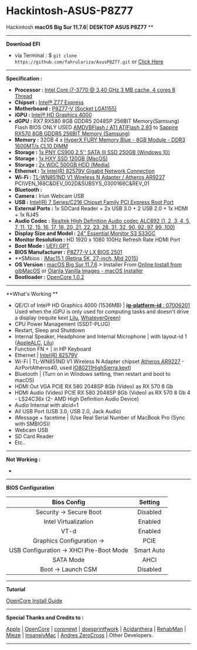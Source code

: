 # **Hackintosh-ASUS-P8Z77**

Hackintosh **macOS Big Sur 11.7.6**| **DESKTOP ASUS P8Z77** **

---

**Download EFI**

- via Terminal : \$ `git clone https://github.com/fahrulariza/AsusP8Z77.git` or [Click Here](https://github.com/fahrulariza/AsusP8Z77/archive/refs/heads/master.zip)

---

**Specification  :**

- **Processor :** [Intel Core i7-3770 @ 3.40 GHz 3 MB cache, 4 cores 8 Thread](https://www.intel.co.id/content/www/id/id/products/sku/65719/intel-core-i73770-processor-8m-cache-up-to-3-90-ghz/specifications.html#specs-1-0-1)
- **Chipset :** [Intel® Z77 Express](https://www.intel.co.id/content/www/id/id/products/sku/64024/intel-z77-express-chipset/specifications.html)  
- **Motherboard  :** [P8Z77-V (Socket LGA1155)](https://www.asus.com/id/supportonly/p8z77-v%20lx/helpdesk_cpu/) 
- **iGPU :** [Intel® HD Graphics 4000](https://www.intel.co.id/content/www/id/id/products/sku/65719/intel-core-i73770-processor-8m-cache-up-to-3-90-ghz/specifications.html#specs-1-0-4)
- **dGPU :** RX7 RX580 8GB GDDR5 2048SP 256BIT Memory(Samsung) Flash BIOS ONLY USED [AMDVBFlash / ATI ATIFlash 2.93](dl.techpowerup.com/files/BS76uZSaTG3HUIEcHZhlhQ/1730099401/atiflash_293.zip) to [Sappire RX570 8GB GDDR5 256BIT Memory (Samsung)](https://www.techpowerup.com/vgabios/225970/sapphire-rx570-8192-191031-1)
- **Memory :** 32GB 4 x [HyperX FURY Memory Blue - 8GB Module - DDR3 1600MT/s CL10 DIMM](https://www.kingston.com/id/memory/search/discontinuedmodels?partid=HX316C10F/8)
- **Storage :** [1x PNY CS900 2.5'' SATA III SSD 250GB (Windows 10)](https://www.pny.com/ssd-cs900?sku=SSD7CS900-240-RB)
- **Storage :** [1x HXY SSD 120GB (MacOS)](https://linux-hardware.org/?id=ide:hxy-ssd-120g)
- **Storage :** [2x WDC 500GB HDD (Media)](https://smarthdd.com/database/WDC-WD5000AZLX-60K2TA0/01.01A01/)
- **Ethernet :** [1x Intel(R) 82579V Gigabit Network Connection](https://www.intel.com/content/www/us/en/products/sku/52963/intel-82579v-gigabit-ethernet-phy/specifications.html)
- **Wi-Fi :** [TL-WN851ND V1 Wireless N Adapter / Atheros AR9227](https://www.tp-link.com/id/support/download/tl-wn851nd/) PCI\VEN_168C&DEV_002D&SUBSYS_0300168C&REV_01
- **Bluetooth :** 
- **Camera :** Iriun Webcam USB
- **USB :** [Intel(R) 7 Series/C216 Chipset Family PCI Express Root Port](https://www.intel.com/content/www/us/en/products/sku/66416/intel-c216-chipset/specifications.html)
- **External Ports :** 1x SDCard Reader + 2x USB 3.0 + 2 USB 2.0 + 1x HDMI + 1x RJ45
- **Audio Codec :** [Realtek High Definition Audio codec ALC892 (1, 2, 3, 4, 5, 7, 11, 12, 15, 16, 17, 18, 20, 21, 22, 23, 28, 31, 32, 90, 92, 97, 99, 100)](https://www.realtek.com/Product/Index?id=699&cate_id=195)
- **Display Size and Model :** [24" Essential Monitor S3 S33GC](https://www.samsung.com/id/monitors/flat/essential-monitor-s3-24-inch-fhd-ips-100hz-ls24c330gaexxd/)
- **Monitor Resolution :** HD 1920 x 1080 100Hz Refresh Rate HDMI Port
- **Boot Mode :** [UEFI GPT](https://wiki.restarters.net/UEFI_and_GPT)
- **BIOS Manufacturer :** [P8Z77-V LX BIOS 2501](https://www.asus.com/id/supportonly/p8z77-v%20lx/helpdesk_bios/)
- **SMbios : [iMac15,1 (Retina 5K, 27-inch, Mid 2015)](https://support.apple.com/id-id/112434)
- **OS Version :** [macOS Big Sur 11.7.6](https://support.apple.com/id-id/111980) > Installer From [Online Install from gibMacOS](https://github.com/corpnewt/gibMacOS) or [Olarila Vanilla Images - macOS Installer](https://olarila.com/topic/6278-olarila-vanilla-images-macos-installer/)
- **Bootloader :** [OpenCore 1.0.2](https://github.com/acidanthera/OpenCorePkg/releases/tag/1.0.2)

---

**What's Working **

- QE/CI of Intel® HD Graphics 4000 (1536MB) | [**ig-platform-id** : 07006201](https://dortania.github.io/OpenCore-Install-Guide/config.plist/ivy-bridge.html#deviceproperties) Used when the iGPU is only used for computing tasks and doesn't drive a display (requite kext [Lilu](https://github.com/acidanthera/Lilu/releases), [WhateverGreen](https://github.com/acidanthera/whatevergreen/releases))
- CPU Power Management (SSDT-PLUG)
- Restart, Sleep and Shutdown
- Internal Speaker, Headphone and Internal Microphone | with layout-id 1 ([AppleALC](https://github.com/acidanthera/applealc/releases), [Lilu](https://github.com/acidanthera/Lilu/releases))
- Function FN + | in HP Keyboard
- Ethernet | [Intel(R) 82579V](https://github.com/acidanthera/IntelMausi/releases)
- Wi-Fi | TL-WN851ND V1 Wireless N Adapter chipset [Atheros AR9227](https://wikidevi.wi-cat.ru/index.php/Special:Ask?title=Special%3AAsk&q=%5B%5BChip1+model::~AR9227*%5D%5D&po=%3FInterface%0D%0A%3FFCC+ID%0D%0A%3FManuf%0D%0A%3FManuf+product+model=Manuf.+mdl%0D%0A%3FVendor+ID%0D%0A%3FDevice+ID%0D%0A%3FSubvendor+ID%0D%0A%3FSubdevice+ID%0D%0A%3FChip1+model%0D%0A%3FSupported+802dot11+protocols=PHY+modes%0D%0A%3FMIMO+config%0D%0A%3FOUI%0D%0A%3FEstimated+year+of+release=Est.+year&eq=yes&p%5Bformat%5D=broadtable&order%5B0%5D=ASC&sort_num=&order_num=ASC&p%5Blimit%5D=500&p%5Boffset%5D=&p%5Blink%5D=all&p%5Bsort%5D=&p%5Bheaders%5D=show&p%5Bmainlabel%5D=&p%5Bintro%5D=&p%5Boutro%5D=&p%5Bsearchlabel%5D=%E2%80%A6+further+results&p%5Bdefault%5D=&p%5Bclass%5D=sortable+wikitable+smwtable) - AirPortAtheros40, used [IO80211HighSierra.kext](https://github.com/khronokernel/IO80211-Patches/blob/main/10.13.6-High-Sierra-Kexts/IO80211HighSierra.kext.zip))
- Bluetooth | (Turn on in Windows setting, then restart and boot to macOS)
- HDMI Out VGA PCIE RX 580 2048SP 8Gb (Video) as RX 570 8 Gb
- HDMI Audio (Video) PCIE RX 580 2048SP 8Gb (Video) as RX 570 8 Gb 4 - LS24C36x (2- AMD High Definition Audio Device)
- Audio Internal with alcid=1
- All USB Port (USB 3.0, USB 2.0, Jack Audio)
- iMessage + facetime | (Use Real Serial Number of MacBook Pro (Sync with SMBIOS))
- Webcam USB
- SD Card Reader
- Etc..

---

**Not Working :**

-

---

**BIOS Configuration**

|                  Bios Config                  |  Setting   |
| :-------------------------------------------: | :--------: |
|            Security -> Secure Boot            |  Disabled  |
|             Intel Virtualization              |  Enabled   |
|                     VT-d                      |  Enabled   |
| Graphics Configuration ->                     |    PCIE    |
|    USB Configuration -> XHCI Pre-Boot Mode    | Smart Auto |
|                   SATA Mode                   |    AHCI    |
|              Boot -> Launch CSM               |  Disabled  |

---

**Tutorial**

[OpenCore Install Guide](https://dortania.github.io/OpenCore-Install-Guide/)

---

**Special Thanks and Credits to :**

[Apple](https://www.apple.com) | [OpenCore](https://github.com/acidanthera/OpenCorePkg) | [corpnewt](https://github.com/corpnewt/gibMacOS) | [doesprintfwork](https://github.com/doesprintfwork/MakeInstallmacOS) | [Acidanthera](https://github.com/acidanthera) | [RehabMan](https://github.com/RehabMan/Laptop-DSDT-Patch) | [Mieze](https://github.com/Mieze/RTL8111_driver_for_OS_X) | [InsanelyMac](https://www.insanelymac.com/forum) | [Andres ZeroCross](https://github.com/andreszerocross) | Other Developers.

---
